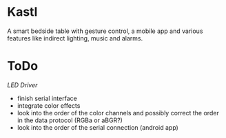 # Kastl

A smart bedside table with gesture control, a mobile app and various features like indirect lighting, music and alarms.


# ToDo

_LED Driver_

- finish serial interface
- integrate color effects
- look into the order of the color channels and possibly correct the order in the data protocol (RGBa or aBGR?)
- look into the order of the serial connection (android app)
